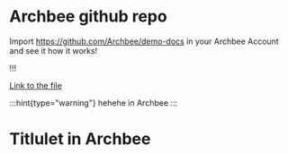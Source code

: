 # Archbee github repo

Import <https://github.com/Archbee/demo-docs> in your Archbee Account and see it how it works!

!!!

[Link to the file](./petstore-2.0.yaml)

:::hint{type="warning"}
hehehe in Archbee
:::

# Titlulet in Archbee

